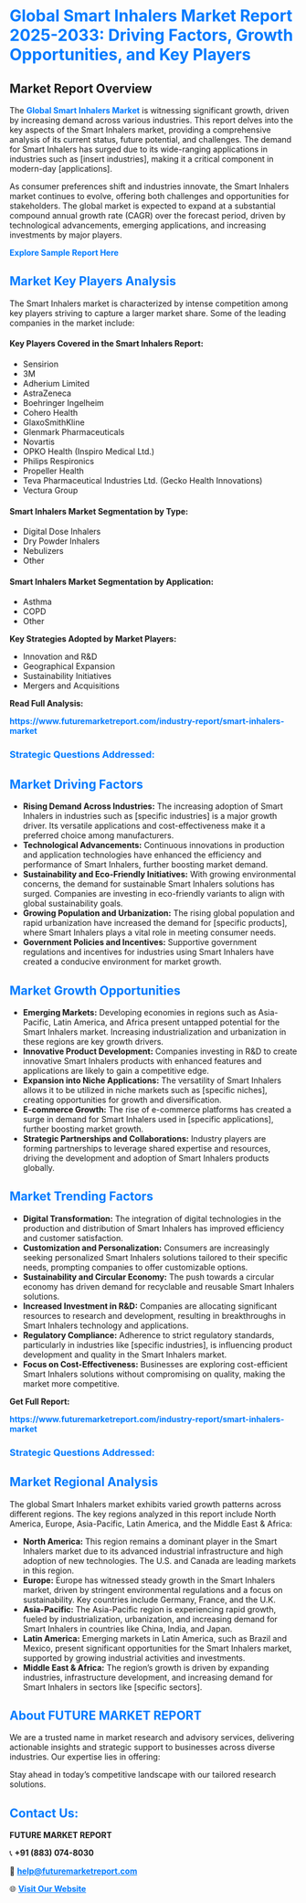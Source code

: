 <h1 style="color: #007BFF;">Global Smart Inhalers Market Report 2025-2033: Driving Factors, Growth Opportunities, and Key Players</h1>

<section id="overview">
<h2>Market Report Overview</h2>
<p>The <a href="https://www.futuremarketreport.com/industry-report/smart-inhalers-market" style="color: #007BFF; text-decoration: none;"><strong>Global Smart Inhalers Market</strong></a> is witnessing significant growth, driven by increasing demand across various industries. This report delves into the key aspects of the Smart Inhalers market, providing a comprehensive analysis of its current status, future potential, and challenges. The demand for Smart Inhalers has surged due to its wide-ranging applications in industries such as [insert industries], making it a critical component in modern-day [applications].</p>
<p>As consumer preferences shift and industries innovate, the Smart Inhalers market continues to evolve, offering both challenges and opportunities for stakeholders. The global market is expected to expand at a substantial compound annual growth rate (CAGR) over the forecast period, driven by technological advancements, emerging applications, and increasing investments by major players.</p>
</section>

<section id="overview">
<p><a href="https://www.futuremarketreport.com/request-sample/reportId=85248" style="color: #007BFF; text-decoration: none;"><strong>Explore Sample Report Here</strong></a></p>
</section>

<section id="key-players">
<h2 style="color: #007BFF;">Market Key Players Analysis</h2>
<p>The Smart Inhalers market is characterized by intense competition among key players striving to capture a larger market share. Some of the leading companies in the market include:</p>
<h4>Key Players Covered in the Smart Inhalers Report:</h4>
<ul><li>Sensirion</li><li>3M</li><li>Adherium Limited</li><li>AstraZeneca</li><li>Boehringer Ingelheim</li><li>Cohero Health</li><li>GlaxoSmithKline</li><li>Glenmark Pharmaceuticals</li><li>Novartis</li><li>OPKO Health (Inspiro Medical Ltd.)</li><li>Philips Respironics</li><li>Propeller Health</li><li>Teva Pharmaceutical Industries Ltd. (Gecko Health Innovations)</li><li>Vectura Group</li></ul>
<h4>Smart Inhalers Market Segmentation by Type:</h4>
<ul><li>Digital Dose Inhalers</li><li>Dry Powder Inhalers</li><li>Nebulizers</li><li>Other</li></ul>

<h4>Smart Inhalers Market Segmentation by Application:</h4>
<ul><li>Asthma</li><li>COPD</li><li>Other</li></ul>
<p><strong>Key Strategies Adopted by Market Players:</strong></p>
<ul>
<li>Innovation and R&D</li>
<li>Geographical Expansion</li>
<li>Sustainability Initiatives</li>
<li>Mergers and Acquisitions</li>
</ul>
</section>

<section>
<p><strong>Read Full Analysis: </strong></p><a href="https://www.futuremarketreport.com/industry-report/smart-inhalers-market" style="color: #007BFF; text-decoration: none;"><strong>https://www.futuremarketreport.com/industry-report/smart-inhalers-market</strong></a>
<h3 style="color: #007BFF;">Strategic Questions Addressed:</h3>
</section>

<section id="driving-factors">
<h2 style="color: #007BFF;">Market Driving Factors</h2>
<ul>
<li><strong>Rising Demand Across Industries:</strong> The increasing adoption of Smart Inhalers in industries such as [specific industries] is a major growth driver. Its versatile applications and cost-effectiveness make it a preferred choice among manufacturers.</li>
<li><strong>Technological Advancements:</strong> Continuous innovations in production and application technologies have enhanced the efficiency and performance of Smart Inhalers, further boosting market demand.</li>
<li><strong>Sustainability and Eco-Friendly Initiatives:</strong> With growing environmental concerns, the demand for sustainable Smart Inhalers solutions has surged. Companies are investing in eco-friendly variants to align with global sustainability goals.</li>
<li><strong>Growing Population and Urbanization:</strong> The rising global population and rapid urbanization have increased the demand for [specific products], where Smart Inhalers plays a vital role in meeting consumer needs.</li>
<li><strong>Government Policies and Incentives:</strong> Supportive government regulations and incentives for industries using Smart Inhalers have created a conducive environment for market growth.</li>
</ul>
</section>

<section id="growth-opportunities">
<h2 style="color: #007BFF;">Market Growth Opportunities</h2>
<ul>
<li><strong>Emerging Markets:</strong> Developing economies in regions such as Asia-Pacific, Latin America, and Africa present untapped potential for the Smart Inhalers market. Increasing industrialization and urbanization in these regions are key growth drivers.</li>
<li><strong>Innovative Product Development:</strong> Companies investing in R&D to create innovative Smart Inhalers products with enhanced features and applications are likely to gain a competitive edge.</li>
<li><strong>Expansion into Niche Applications:</strong> The versatility of Smart Inhalers allows it to be utilized in niche markets such as [specific niches], creating opportunities for growth and diversification.</li>
<li><strong>E-commerce Growth:</strong> The rise of e-commerce platforms has created a surge in demand for Smart Inhalers used in [specific applications], further boosting market growth.</li>
<li><strong>Strategic Partnerships and Collaborations:</strong> Industry players are forming partnerships to leverage shared expertise and resources, driving the development and adoption of Smart Inhalers products globally.</li>
</ul>
</section>

<section id="trending-factors">
<h2 style="color: #007BFF;">Market Trending Factors</h2>
<ul>
<li><strong>Digital Transformation:</strong> The integration of digital technologies in the production and distribution of Smart Inhalers has improved efficiency and customer satisfaction.</li>
<li><strong>Customization and Personalization:</strong> Consumers are increasingly seeking personalized Smart Inhalers solutions tailored to their specific needs, prompting companies to offer customizable options.</li>
<li><strong>Sustainability and Circular Economy:</strong> The push towards a circular economy has driven demand for recyclable and reusable Smart Inhalers solutions.</li>
<li><strong>Increased Investment in R&D:</strong> Companies are allocating significant resources to research and development, resulting in breakthroughs in Smart Inhalers technology and applications.</li>
<li><strong>Regulatory Compliance:</strong> Adherence to strict regulatory standards, particularly in industries like [specific industries], is influencing product development and quality in the Smart Inhalers market.</li>
<li><strong>Focus on Cost-Effectiveness:</strong> Businesses are exploring cost-efficient Smart Inhalers solutions without compromising on quality, making the market more competitive.</li>
</ul>
</section>

<section>
<p><strong>Get Full Report: </strong></p><a href="https://www.futuremarketreport.com/industry-report/smart-inhalers-market" style="color: #007BFF; text-decoration: none;"><strong>https://www.futuremarketreport.com/industry-report/smart-inhalers-market</strong></a>
<h3 style="color: #007BFF;">Strategic Questions Addressed:</h3>
</section>


<section id="regional-analysis">
<h2 style="color: #007BFF;">Market Regional Analysis</h2>
<p>The global Smart Inhalers market exhibits varied growth patterns across different regions. The key regions analyzed in this report include North America, Europe, Asia-Pacific, Latin America, and the Middle East & Africa:</p>
<ul>
<li><strong>North America:</strong> This region remains a dominant player in the Smart Inhalers market due to its advanced industrial infrastructure and high adoption of new technologies. The U.S. and Canada are leading markets in this region.</li>
<li><strong>Europe:</strong> Europe has witnessed steady growth in the Smart Inhalers market, driven by stringent environmental regulations and a focus on sustainability. Key countries include Germany, France, and the U.K.</li>
<li><strong>Asia-Pacific:</strong> The Asia-Pacific region is experiencing rapid growth, fueled by industrialization, urbanization, and increasing demand for Smart Inhalers in countries like China, India, and Japan.</li>
<li><strong>Latin America:</strong> Emerging markets in Latin America, such as Brazil and Mexico, present significant opportunities for the Smart Inhalers market, supported by growing industrial activities and investments.</li>
<li><strong>Middle East & Africa:</strong> The region’s growth is driven by expanding industries, infrastructure development, and increasing demand for Smart Inhalers in sectors like [specific sectors].</li>
</ul>
</section>

<footer>
<h2 style="color: #007BFF;">About FUTURE MARKET REPORT</h2>
<p>We are a trusted name in market research and advisory services, delivering actionable insights and strategic support to businesses across diverse industries. Our expertise lies in offering:</p>

<p>Stay ahead in today’s competitive landscape with our tailored research solutions.</p>

<h2 style="color: #007BFF;">Contact Us:</h2>
<p><strong>FUTURE MARKET REPORT</strong></p>
<p>📞 <strong>+91 (883) 074-8030</strong></p>
<p>📧 <strong><a href="mailto:help@futuremarketreport.com" style="color: #007BFF;">help@futuremarketreport.com</a></strong></p>
<p>🌐 <strong><a href="https://www.futuremarketreport.com/" style="color: #007BFF;">Visit Our Website</a></strong></p>
</footer>